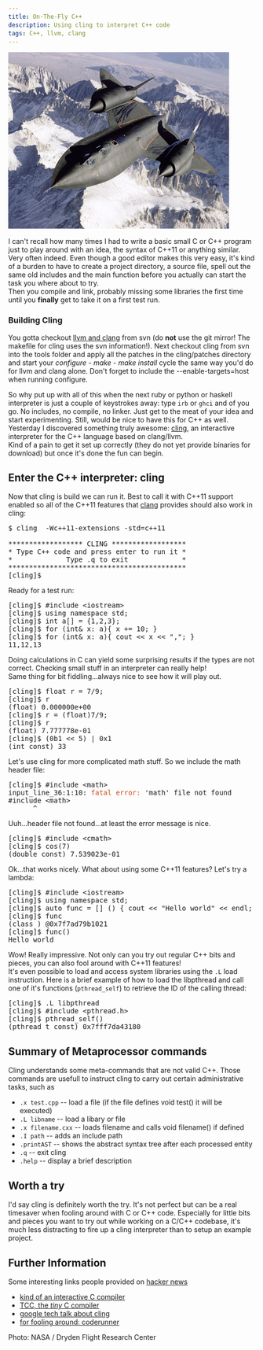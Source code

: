 ```yaml
---
title: On-The-Fly C++
description: Using cling to interpret C++ code
tags: C++, llvm, clang
---
```


![](/images/cling/flying.jpg)

I can't recall how many times I had to write a basic small C or C++ program just to play around with an idea, the syntax of C++11 or anything similar. Very often indeed. Even though a good editor makes this very easy, it's kind of a burden to have to create a project directory, a source file, spell out the same old includes and the main function before you actually can start the task you where about to try.    
Then you compile and link, probably missing some libraries the first time until you __finally__ get to take it on a first test run.  

<section class="information rightinfo">

### Building Cling

You gotta checkout [llvm and clang](http://clang.llvm.org/get_started.html) from svn (do **not** use the git mirror! The makefile for cling uses the svn information!). Next checkout cling from svn into the tools folder and apply all the patches in the cling/patches directory and start your *configure - make - make install* cycle the same way you'd do for llvm and clang alone. Don't forget to include the  --enable-targets=host when running configure.
</section>

So why put up with all of this when the next ruby or python or haskell interpreter is just a couple of keystrokes away: type `irb` or `ghci` and of you go. No includes, no compile, no linker. Just get to the meat of your idea and start experimenting. Still, would be nice to have this for C++ as well.  
Yesterday I discovered something truly awesome: [cling](http://root.cern.ch/drupal/content/cling), an interactive interpreter for the C++ language based on clang/llvm.  
Kind of a pain to get it set up correctly (they do not yet provide binaries for download) but once it's done the fun can begin.

## Enter the C++ interpreter: cling

Now that cling is build we can run it. Best to call it with C++11 support enabled so all of the C++11 features that [clang](http://clang.llvm.org/) provides should also work in cling:

<pre class="terminal">
$ cling  -Wc++11-extensions -std=c++11

****************** CLING ******************
* Type C++ code and press enter to run it *
*             Type .q to exit             *
*******************************************
<span id="prompt">[cling]</span>$ 
</pre>

Ready for a test run:

<pre class="terminal">
<span id="prompt">[cling]</span>$ #include &lt;iostream&gt;
<span id="prompt">[cling]</span>$ using namespace std;
<span id="prompt">[cling]</span>$ int a[] = {1,2,3};
<span id="prompt">[cling]</span>$ for (int& x: a){ x += 10; }
<span id="prompt">[cling]</span>$ for (int& x: a){ cout << x << ","; }
11,12,13
</pre>

Doing calculations in C can yield some surprising results if the types are not correct. Checking small stuff in an interpreter can really help!  
Same thing for bit fiddling...always nice to see how it will play out.

<pre class="terminal">
<span id="prompt">[cling]</span>$ float r = 7/9;
<span id="prompt">[cling]</span>$ r
(float) 0.000000e+00
<span id="prompt">[cling]</span>$ r = (float)7/9;
<span id="prompt">[cling]</span>$ r
(float) 7.777778e-01
<span id="prompt">[cling]</span>$ (0b1 << 5) | 0x1
(int const) 33
</pre>

Let's use cling for more complicated math stuff. So we include the math header file:

<pre class="terminal">
<span id="prompt">[cling]</span>$ #include &lt;math&gt;
input_line_36:1:10: <span style="color: #cb4b15;">fatal error:</span> 'math' file not found
#include &lt;math&gt;
      ^
</pre>

Uuh...header file not found...at least the error message is nice. 

<pre class="terminal">
<span id="prompt">[cling]</span>$ #include &lt;cmath&gt;
<span id="prompt">[cling]</span>$ cos(7)
(double const) 7.539023e-01
</pre>

Ok...that works nicely. What about using some C++11 features? Let's try a lambda:

<pre class="terminal">
<span id="prompt">[cling]</span>$ #include &lt;iostream&gt;
<span id="prompt">[cling]</span>$ using namespace std;
<span id="prompt">[cling]</span>$ auto func = [] () { cout << "Hello world" << endl; };
<span id="prompt">[cling]</span>$ func
(class <lambda at input_line_6:2:14>) @0x7f7ad79b1021
<span id="prompt">[cling]</span>$ func()
Hello world
</pre>

Wow! Really impressive. Not only can you try out regular C++ bits and pieces, you can also fool around with C++11 features!  
It's even possible to load and access system libraries using the `.L` load instruction. Here is a brief example of how to load the libpthread and call one of it's functions (`pthread_self`) to retrieve the ID of the calling thread:

<pre class="terminal">
<span id="prompt">[cling]</span>$ .L libpthread
<span id="prompt">[cling]</span>$ #include &lt;pthread.h&gt;
<span id="prompt">[cling]</span>$ pthread_self()
(pthread_t const) 0x7fff7da43180
</pre>


## Summary of Metaprocessor commands

Cling understands some meta-commands that are not valid C++. Those commands are usefull to instruct cling to carry out certain administrative tasks, such as

* `.x test.cpp` -- load a file (if the file defines void test() it will be executed)
* `.L libname` -- load a libary or file
* `.x filename.cxx` -- loads filename and calls void filename() if defined
* `.I path` -- adds an include path
* `.printAST` -- shows the abstract syntax tree after each processed entity
* `.q` -- exit cling
* `.help` -- display a brief description

## Worth a try

I'd say cling is definitely worth the try. It's not perfect but can be a real timesaver when fooling around with C or C++ code. Especially for little bits and pieces you want to try out while working on a C/C++ codebase, it's much less distracting to fire up a cling interpreter than to setup an example project.

## Further Information

Some interesting links people provided on [hacker news](http://news.ycombinator.com/item?id=4373334)

* [kind of an interactive C compiler](https://docs.google.com/viewer?url=http%3A%2F%2Fwww.bitsavers.org%2Fpdf%2Fsymbolics%2Fsoftware%2Fgenera_8%2FUser_s_Guide_to_Symbolics_C.pdf)
* [TCC, the *tiny* C compiler](http://bellard.org/tcc/)
* [google tech talk about cling](http://www.youtube.com/watch?v=f9Xfh8pv3Fs)
* [for fooling around: coderunner](http://krillapps.com/coderunner/)

<citation>Photo: NASA / Dryden Flight Research Center</citation>
